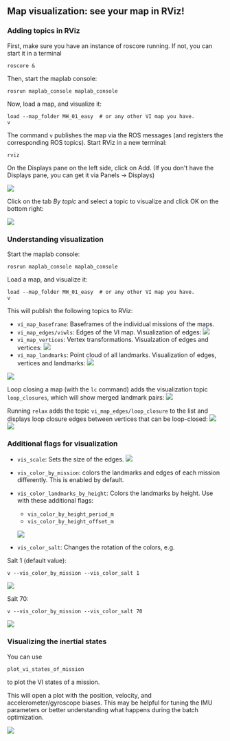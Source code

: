 ## Map visualization: see your map in RViz!

### Adding topics in RViz

First, make sure you have an instance of roscore running. If not, you can start it in a terminal
```
roscore &
```
Then, start the maplab console:
```
rosrun maplab_console maplab_console
```
Now, load a map, and visualize it:
```
load --map_folder MH_01_easy  # or any other VI map you have.
v
```

The command ``v`` publishes the map via the ROS messages (and registers the corresponding ROS topics). Start RViz in a new terminal:
```
rviz
```

On the Displays pane on the left side, click on Add. (If you don't have the Displays pane, you can get it via Panels -> Displays)

![](images/visualization/rviz_add.png)

Click on the tab *By topic* and select a topic to visualize and click OK on the bottom right:

![](images/visualization/rviz_by_topic.png)

### Understanding visualization
Start the maplab console:
```
rosrun maplab_console maplab_console
```

Load a map, and visualize it:
```
load --map_folder MH_01_easy  # or any other VI map you have.
v
```

This will publish the following topics to RViz:
- `vi_map_baseframe`: Baseframes of the individual missions of the maps.
- `vi_map_edges/viwls`: Edges of the VI map. Visualization of edges:
![](images/visualization/vimap_edges.png)
- `vi_map_vertices`: Vertex transformations. Visualzation of edges and vertices:
![](images/visualization/vimap_edges_vertices.png)
- `vi_map_landmarks`: Point cloud of all landmarks. Visualization of edges, vertices and landmarks:
![](images/visualization/vimap_edges_vertices_landmarks.png)

![](images/visualization/vimap.png)

Loop closing a map (with the `lc` command) adds the visualization topic `loop_closures`, which will show merged landmark pairs:
![](images/visualization/lc.png)

Running `relax` adds the topic `vi_map_edges/loop_closure` to the list and displays loop closure edges between vertices that can be loop-closed:
![](images/visualization/lc_edges.png)
![](images/visualization/lc_edges_after.png)

### Additional flags for visualization
- `vis_scale`: Sets the size of the edges.
  ![](images/visualization/vis_scale.png)
- `vis_color_by_mission`: colors the landmarks and edges of each mission differently. This is enabled by default.
- `vis_color_landmarks_by_height`: Colors the landmarks by height. Use with these additional flags:
    - `vis_color_by_height_period_m`
    - `vis_color_by_height_offset_m`

  ![](images/visualization/vis_color_by_height.png)

- `vis_color_salt`: Changes the rotation of the colors, e.g.

Salt 1 (default value):
```
v --vis_color_by_mission --vis_color_salt 1
```
![](images/visualization/salt_1.png)

Salt 70:
```
v --vis_color_by_mission --vis_color_salt 70
```
![](images/visualization/salt_70.png)


### Visualizing the inertial states
You can use
```bash
plot_vi_states_of_mission
```
to plot the VI states of a mission.

This will open a plot with the position, velocity, and accelerometer/gyroscope biases.
This may be helpful for tuning the IMU parameters or better understanding what happens during the batch optimization.

![](images/visualization/plot_vi_states.png)
